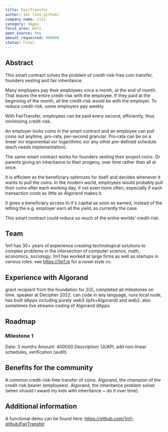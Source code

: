 ```yaml
---
title: FairTransfer
author: 1m1 (1m1-github)
company_name: 2i2i
category: dApps
focus_area: Defi
open_source: Yes
amount_requested: 400000
status: Final
---
```


## Abstract
This smart contract solves the problem of credit-risk-free coin transfer, founders vesting and fair inheritance.

Many employers pay their employees once a month, at the end of month. That leaves the entire credit-risk with the employee. If they paid at the beginning of the month, all the credit-risk would be with the employer. To reduce credit-risk, some employers pay weekly.

With FairTransfer, employees can be paid every second, efficiently, thus minimizing credit-risk.

An employer locks coins in the smart contract and an employee can pull coins out anytime, pro-rata, per-second granular. Pro-rata can be on a linear xor exponential xor logarithmic xor any other pre-defined schedule (each needs implementation).

The same smart contract works for founders vesting their project coins. Or parents giving an inheritance to their progeny, over time rather than all at once.

It is efficient as the beneficiary optimizes for itself and decides whenever it wants to pull the coins.
In the modern world, employees would probably pull their coins after each working day, if not even more often, especially if each transaction costs as little as Algorand makes it.

It gives a beneficiary access to it's capital as soon as earned, instead of the letting the e.g. employer earn all the yield, as currently the case.

This smart contract could reduce so much of the entire worlds' credit-risk.

## Team
1m1 has 30+ years of experience creating technological solutions to complex problems in the intersection of computer science, math, economics, sociology. 1m1 has worked at large firms as well as startups in various roles. see https://1m1.io for a novel style cv.

## Experience with Algorand
grant recipient from the foundation for 2i2i, completed all milestones on time. speaker at Decipher 2022. can code in any language, runs local node, has built dApps including purely web3 (ipfs+Algorand) and web2. also sometimes live streams coding of Algorand dApps.

## Roadmap

### Milestone 1
Date: 3 months
Amount: 400000
Description: UI/API, add non-linear schedules, verification (audit)

## Benefits for the community
A common credit-risk-free transfer of coins. Algorand, the champion of the credit-risk bearer (employees). Algorand, the inheritance problem solver (when should I award my kids with inheritance ~ do it over time).

## Additional information
A functional demo can be found here: https://github.com/1m1-github/FairTransfer